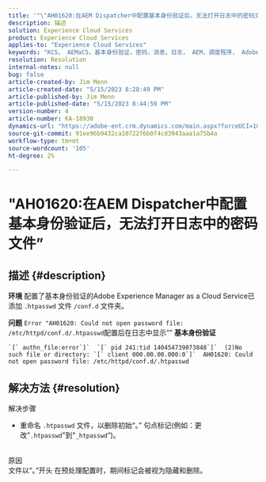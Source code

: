 ```yaml
---
title: '"\"AH01620:在AEM Dispatcher中配置基本身份验证后，无法打开日志中的密码文件\"'
description: 描述
solution: Experience Cloud Services
product: Experience Cloud Services
applies-to: "Experience Cloud Services"
keywords: "KCS， AEMaCS，基本身份验证，密码，消息，日志， AEM，调度程序， Adobe Experience Manager, AH01620，疑难解答"
resolution: Resolution
internal-notes: null
bug: false
article-created-by: Jim Menn
article-created-date: "5/15/2023 8:28:49 PM"
article-published-by: Jim Menn
article-published-date: "5/15/2023 8:44:59 PM"
version-number: 4
article-number: KA-18930
dynamics-url: "https://adobe-ent.crm.dynamics.com/main.aspx?forceUCI=1&pagetype=entityrecord&etn=knowledgearticle&id=f4a5c117-5ff3-ed11-8848-6045bd006079"
source-git-commit: 91ee96b9432ca10722f6b0f4cd3943aaa1a75b4a
workflow-type: tm+mt
source-wordcount: '105'
ht-degree: 2%

---
```


# &quot;AH01620:在AEM Dispatcher中配置基本身份验证后，无法打开日志中的密码文件”

## 描述 {#description}


<b>环境</b>
配置了基本身份验证的Adobe Experience Manager as a Cloud Service已添加 `.htpasswd` 文件 `/conf.d` 文件夹。

<b>问题</b>
`Error "AH01620: Could not open password file: /etc/httpd/conf.d/.htpasswd`配置后在日志中显示“” <b>基本身份验证</b>


```
`[` authn_file:error`]`  `[` pid 241:tid 140454739073848`]`  (2)No such file or directory: `[` client 000.00.00.000:0`]`  AH01620: Could not open password file: /etc/httpd/conf.d/.htpasswd
```





## 解决方法 {#resolution}

解决步骤<br>
- 重命名 `.htpasswd` 文件，以删除初始“。” 句点标记(例如：更改&quot;`.htpasswd`&quot;到&quot;`_htpasswd`“)。

<br>原因<br>
文件以“。”开头 在预处理配置时，期间标记会被视为隐藏和删除。
